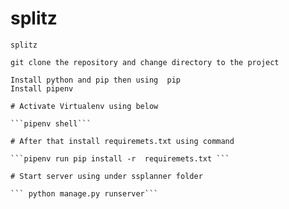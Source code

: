 # splitz
	splitz

	git clone the repository and change directory to the project

	Install python and pip then using  pip 
	Install pipenv

	# Activate Virtualenv using below

	```pipenv shell```

	# After that install requiremets.txt using command 

	```pipenv run pip install -r  requiremets.txt ```

	# Start server using under ssplanner folder

	``` python manage.py runserver```





